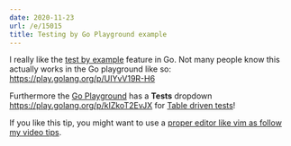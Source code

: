 ```yaml
---
date: 2020-11-23
url: /e/15015
title: Testing by Go Playground example
---
```


I really like the [test by example](https://blog.golang.org/examples) feature in Go. Not many people know this actually works in the Go playground like so: https://play.golang.org/p/UIYvV19R-H6

Furthermore the [Go Playground](https://play.golang.org) has a **Tests** dropdown https://play.golang.org/p/kIZkoT2EvJX for [Table driven tests](https://dave.cheney.net/2019/05/07/prefer-table-driven-test)!


If you like this tip, you might want to use a [proper editor like vim as follow my video tips](https://www.youtube.com/watch?v=i1pI1GrLFyM).
